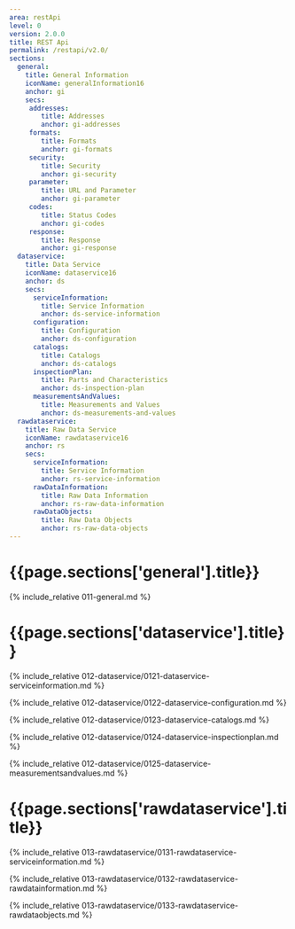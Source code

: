 ```yaml
---
area: restApi
level: 0
version: 2.0.0
title: REST Api
permalink: /restapi/v2.0/
sections:
  general:
    title: General Information
    iconName: generalInformation16
    anchor: gi
    secs:
     addresses:
        title: Addresses
        anchor: gi-addresses
     formats:
        title: Formats
        anchor: gi-formats
     security:
        title: Security
        anchor: gi-security
     parameter:
        title: URL and Parameter
        anchor: gi-parameter
     codes:
        title: Status Codes
        anchor: gi-codes
     response:
        title: Response
        anchor: gi-response
  dataservice:
    title: Data Service
    iconName: dataservice16
    anchor: ds
    secs:
      serviceInformation:
        title: Service Information
        anchor: ds-service-information
      configuration:
        title: Configuration
        anchor: ds-configuration
      catalogs:
        title: Catalogs
        anchor: ds-catalogs
      inspectionPlan:
        title: Parts and Characteristics
        anchor: ds-inspection-plan
      measurementsAndValues:
        title: Measurements and Values
        anchor: ds-measurements-and-values
  rawdataservice:
    title: Raw Data Service
    iconName: rawdataservice16
    anchor: rs
    secs:
      serviceInformation:
        title: Service Information
        anchor: rs-service-information
      rawDataInformation:
        title: Raw Data Information
        anchor: rs-raw-data-information
      rawDataObjects:
        title: Raw Data Objects
        anchor: rs-raw-data-objects
---
```


<h1 id="{{page.sections['general'].anchor}}">{{page.sections['general'].title}}</h1>

{% include_relative 011-general.md %}

<p class="dottedline" />

<h1 id="{{page.sections['dataservice'].anchor}}">{{page.sections['dataservice'].title}}</h1>

{% include_relative 012-dataservice/0121-dataservice-serviceinformation.md %}

{% include_relative 012-dataservice/0122-dataservice-configuration.md %}

{% include_relative 012-dataservice/0123-dataservice-catalogs.md %}

{% include_relative 012-dataservice/0124-dataservice-inspectionplan.md %}

{% include_relative 012-dataservice/0125-dataservice-measurementsandvalues.md %}

<p class="dottedline" />

<h1 id="{{page.sections['rawdataservice'].anchor}}">{{page.sections['rawdataservice'].title}}</h1>

{% include_relative 013-rawdataservice/0131-rawdataservice-serviceinformation.md %}

{% include_relative 013-rawdataservice/0132-rawdataservice-rawdatainformation.md %}

{% include_relative 013-rawdataservice/0133-rawdataservice-rawdataobjects.md %}

